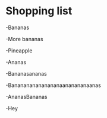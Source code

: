 # Shopping list

-Bananas

-More bananas

-Pineapple

-Ananas

-Bananasananas

-Bananananananananaananananaanas

-AnanasBananas

-Hey

